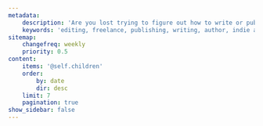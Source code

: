 ```yaml
---
metadata:
    description: 'Are you lost trying to figure out how to write or publish? The Editor''s Folio is a blog chockful of editing, writing, and publishing tips. We work hard to bring you the best advice as you go through the various stages of preparing your manuscript or book.'
    keywords: 'editing, freelance, publishing, writing, author, indie author, editor, self-publishing, developmental editing, copyediting, manuscript, blog'
sitemap:
    changefreq: weekly
    priority: 0.5
content:
    items: '@self.children'
    order:
        by: date
        dir: desc
    limit: 7
    pagination: true
show_sidebar: false
---
```



